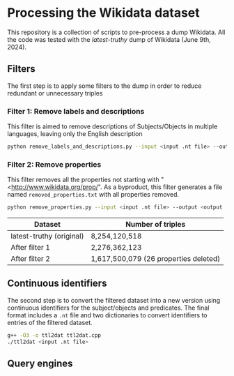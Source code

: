 # Processing the Wikidata dataset
This repository is a collection of scripts to pre-process a dump Wikidata. All
the code was tested with the *latest-truthy* dump of Wikidata (June 9th, 2024).

## Filters
The first step is to apply some filters to the dump in order to reduce redundant
or unnecessary triples

### Filter 1: Remove labels and descriptions
This filter is aimed to remove descriptions of Subjects/Objects in multiple
languages, leaving only the English description

```sh
python remove_labels_and_descriptions.py --input <input .nt file> --output <output .nt file>
```


### Filter 2: Remove properties
This filter removes all the properties not starting with
"<http://www.wikidata.org/prop/". As a byproduct, this filter generates a file
named `removed_properties.txt` with all  properties removed.

```sh
python remove_properties.py --input <input .nt file> --output <output .nt file>
```


| Dataset                   | Number of triples  |
| ------------------------- | ------------------ |
| latest-truthy (original)  | 8,254,120,518      |
| After filter 1            | 2,276,362,123      |
| After filter 2            | 1,617,500,079 (26 properties deleted)      |

## Continuous identifiers 
The second step is to convert the filtered dataset into a new version using continuous identifiers for the subject/objects and predicates. The final format includes a `.nt` file and two dictionaries to convert identifiers to entries of the filtered dataset.

```sh
g++ -O3 -o ttl2dat ttl2dat.cpp
./ttl2dat <input .nt file>
```

## Query engines


